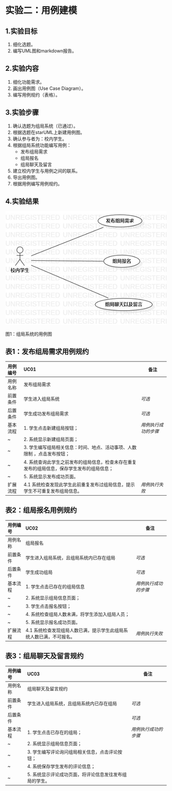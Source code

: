 # 实验二：用例建模

## 1.实验目标

1. 细化选题。
2. 编写UML图和markdown报告。

## 2.实验内容

1. 细化功能需求。
2. 画出用例图（Use Case Diagram）。
3. 编写用例规约（表格）。

## 3.实验步骤

1. 确认选题为组局系统（已通过）。
2. 根据选题在starUML上新建用例图。
3. 确认参与者为：校内学生。
4. 根据组局系统功能编写用例：
   * 发布组局需求
   * 组局报名
   * 组局聊天及留言
5. 建立校内学生与用例之间的联系。
6. 导出用例图。
7. 根据用例编写用例规约。

## 4.实验结果

![](./Lab2_UseCaseDiagram.jpg)

图1：组局系统的用例图



## 表1：发布组局需求用例规约
用例编号  | UC01 | 备注  
:--|:-|-  
用例名称  | 发布组局需求 |   
前置条件  | 学生进入组局系统 | *可选*   
后置条件  | 学生成功发布组局需求 | *可选*   
基本流程  | 1. 学生点击新建组局按钮； |*用例执行成功的步骤*    
~| 2. 系统显示新建组局页面； |   
~| 3. 学生编写组局相关信息：时间、地点、活动事项、人数限制 ，点击发布按钮； |   
~| 4. 系统查询此学生之前发布的组局信息，检查未存在重复发布的组局信息，保存学生发布的组局信息； |   
~| 5. 系统显示发布成功页面。 |  
扩展流程  | 4.1 系统检查发现此学生此前重复发布过组局信息，提示学生不可重复发布组局信息。 |*用例执行失败*    

## 表2：组局报名用例规约

用例编号  | UC02 | 备注  
:--|:-|-  
用例名称  | 组局报名 |   
前置条件  | 学生进入组局系统，且组局系统内已存在组局 | *可选*   
后置条件  | 学生成功组局 | *可选*   
基本流程  | 1. 学生点击已存在的组局信息 |*用例执行成功的步骤*    
~| 2. 系统显示组局信息页面； |   
~| 3. 学生点击报名按钮； |   
~| 4. 系统检查组局人数未满，将学生添加入组局人员； |   
~| 5. 系统显示报名成功页面。 |  
扩展流程  | 4.1 系统检查发现组局人数已满，提示学生此组局系统人数已满，不可报名。 |*用例执行失败*    

## 表3：组局聊天及留言规约

用例编号  | UC03 | 备注  
:--|:-|-  
用例名称  | 组局聊天及留言规约 |   
前置条件  | 学生进入组局系统，且组局系统内已存在组局 | *可选*   
后置条件  |  | *可选*   
基本流程  | 1. 学生点击已存在的组局； |*用例执行成功的步骤*    
~| 2. 系统显示组局信息页面； |   
~| 3. 学生编写评论询问组局相关信息，点击评论按钮； |   
~| 4. 系统保存学生发布的评论信息； |   
~| 5. 系统显示评论成功页面，将评论信息发往发布组局的学生。 |  







